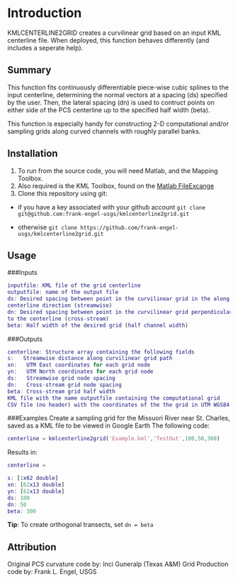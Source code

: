 Introduction
==================
KMLCENTERLINE2GRID creates a curvilinear grid based on an input KML centerline file.
When deployed, this function behaves differently (and includes a seperate
help).

Summary
--------
This function fits continuously differentiable piece-wise cubic splines
to the input centerline, determining the normal vectors at a spacing
(ds) specified by the user. Then, the lateral spacing (dn) is used to
contruct points on either side of the PCS centerline up to the
specified half width (beta).

This function is especially handy for constructing 2-D computational
and/or sampling grids along curved channels with roughly parallel
banks.

Installation
------------
1. To run from the source code, you will need Matlab, and the Mapping Toolbox.
2. Also required is the KML Toolbox, found on the [Matlab FileExcange](http://www.mathworks.com/matlabcentral/fileexchange/34694-kml-toolbox-v2-7 "KML Toolbox")
3. Clone this repository using git:
* if you have a key associated with your github account
`git clone git@github.com:frank-engel-usgs/kmlcenterline2grid.git`

* otherwise
`git clone https://github.com/frank-engel-usgs/kmlcenterline2grid.git`

Usage
-----

###Inputs
```matlab
inputfile: KML file of the grid centerline
outputfile: name of the output file
ds: Desired spacing between point in the curvilinear grid in the along
centerline direction (streamwise)
dn: Desired spacing between point in the curvilinear grid perpendicular
to the centerline (cross-stream)
beta: Half width of the desired grid (half channel width)
```

###Outputs
```matlab
centerline: Structure array containing the following fields
s:   Streamwise distance along curvilinear grid path
xn:   UTM East coordinates for each grid node
yn:   UTM North coordinates for each grid node
ds:   Streamwise grid node spacing
dn:   Cross-stream grid node spacing
beta: Cross-stream grid half width
KML file with the name outputfile containing the computational grid
CSV file (no header) with the coordinates of the the grid in UTM WGS84
```

###Examples
Create a sampling grid for the Missuori River near St. Charles, saved
as a KML file to be viewed in Google Earth
The following code:
```matlab
centerline = kmlcenterline2grid('Example.kml','TestOut',100,50,300)
```

Results in:
```matlab
centerline = 

s: [1x62 double]
xn: [62x13 double]
yn: [62x13 double]
ds: 100
dn: 50
beta: 300
```

**Tip**: To create orthogonal transects, set `dn = beta`

Attribution
----------- 
Original PCS curvature code by: Inci Guneralp (Texas A&M)
Grid Production code by: Frank L. Engel, USGS
